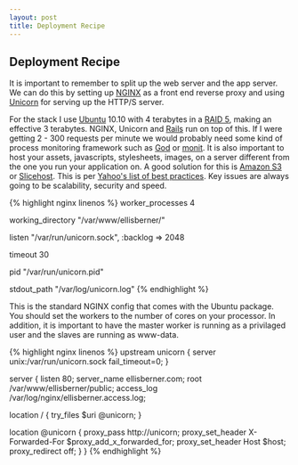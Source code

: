 ```yaml
---
layout: post
title: Deployment Recipe
---
```


## Deployment Recipe

It is important to remember to split up the web server and the app server. We can do this by setting up [NGINX](http://nginx.org) as a front end reverse proxy and using [Unicorn](http://unicorn.bogomips.org/) for serving up the HTTP/S server.

For the stack I use [Ubuntu](http://ubuntu.com) 10.10 with 4 terabytes in a [RAID 5](http://en.wikipedia.org/wiki/RAID), making an effective 3 terabytes. NGINX, Unicorn and [Rails](http://rubyonrails.org) run on top of this. If I were getting 2 - 300 requests per minute we would probably need some kind of process monitoring framework such as [God](http://god.rubyforge.org/) or [monit](http://mmonit.com/). It is also important to host your assets, javascripts, stylesheets, images, on a server different from the one you run your application on. A good solution for this is [Amazon S3](http://s3.amazon.com) or [Slicehost](http://slicehost.com). This is per [Yahoo's list of best practices](http://developer.yahoo.com/performance/rules.html). Key issues are always going to be scalability, security and speed.

{% highlight nginx linenos %}
worker_processes 4

working_directory "/var/www/ellisberner/"

listen "/var/run/unicorn.sock", :backlog => 2048

timeout 30

pid "/var/run/unicorn.pid"

stdout_path "/var/log/unicorn.log"
{% endhighlight %}

This is the standard NGINX config that comes with the Ubuntu package. You should set the workers to the number of cores on your processor. In addition, it is important to have the master worker is running as a privilaged user and the slaves are running as www-data.

{% highlight nginx linenos %}
upstream unicorn {
    server unix:/var/run/unicorn.sock fail_timeout=0;
}

server {
  listen 80;
  server_name ellisberner.com;
  root /var/www/ellisberner/public;
  access_log /var/log/nginx/ellisberner.access.log;

  location / {
    try_files $uri @unicorn;
  }

  location @unicorn {
    proxy_pass http://unicorn;
    proxy_set_header X-Forwarded-For $proxy_add_x_forwarded_for;
    proxy_set_header Host $host;
    proxy_redirect off;
  }
}
{% endhighlight %}
